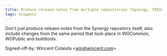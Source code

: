 ```yaml
---
title: Produce release notes from multiple repositories (Synergy, f50166c)
tags: snippets
---
```


Don't just produce release notes from the Synergy repository itself, also include changes from the same period that took place in WOCommon, WOPublic and buildtools.

Signed-off-by: Wincent Colaiuta &lt;win@wincent.com&gt;
